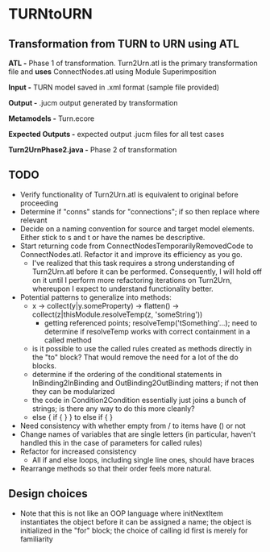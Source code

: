 # TURNtoURN

## Transformation from TURN to URN using ATL
  
**ATL -** Phase 1 of transformation. Turn2Urn.atl is the primary transformation file and **uses** ConnectNodes.atl using Module Superimposition  
  
**Input -** TURN model saved in .xml format (sample file provided)  
  
**Output -** .jucm output generated by transformation  
  
**Metamodels -** Turn.ecore    
  
**Expected Outputs -** expected output .jucm files for all test cases  
  
**Turn2UrnPhase2.java -** Phase 2 of transformation 

## TODO
* Verify functionality of Turn2Urn.atl is equivalent to original before proceeding
* Determine if "conns" stands for "connections"; if so then replace where relevant
* Decide on a naming convention for source and target model elements. Either stick to s and t or have the names be descriptive.
* Start returning code from ConnectNodesTemporarilyRemovedCode to ConnectNodes.atl. Refactor it and improve its efficiency as you go.
	* I've realized that this task requires a strong understanding of Turn2Urn.atl before it can be performed. Consequently, I will hold off on it until I perform more refactoring iterations on Turn2Urn, whereupon I expect to understand functionality better.
* Potential patterns to generalize into methods:
	* x -> collect(y|y.someProperty) -> flatten() -> collect(z|thisModule.resolveTemp(z, 'someString'))
		* getting referenced points; resolveTemp('tSomething'...); need to determine if resolveTemp works with correct containment in a called method
	* is it possible to use the called rules created as methods directly in the "to" block? That would remove the need for a lot of the do blocks.
	* determine if the ordering of the conditional statements in InBinding2InBinding and OutBinding2OutBinding matters; if not then they can be modularized
	* the code in Condition2Condition essentially just joins a bunch of strings; is there any way to do this more cleanly?
	* else { if { } } to else if { }
* Need consistency with whether empty from / to items have () or not
* Change names of variables that are single letters (in particular, haven't handled this in the case of parameters for called rules)
* Refactor for increased consistency
	* All if and else loops, including single line ones, should have braces
* Rearrange methods so that their order feels more natural.

## Design choices
* Note that this is not like an OOP language where initNextItem instantiates the object before it can be assigned a name; the object is initialized in the "for" block; the choice of calling id first is merely for familiarity